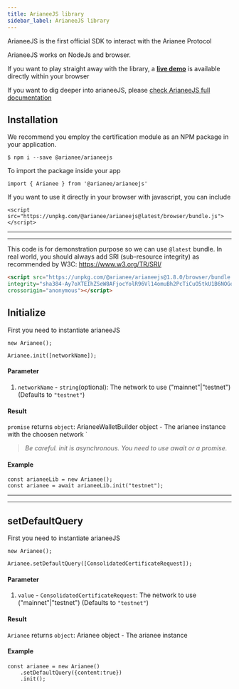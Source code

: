 ```yaml
---
title: ArianeeJS library
sidebar_label: ArianeeJS library
---
```


ArianeeJS is the first official SDK to interact with the Arianee Protocol

ArianeeJS works on NodeJs and browser.

If you want to play straight away with the library, a **[live demo](livedemo)** is available directly within your browser


If you want to dig deeper into arianeeJS, please 
[check ArianeeJS full  documentation](arianeeJS-SDK/README)



## Installation

We recommend you employ the certification module as an NPM package in your application.

``` 
$ npm i --save @arianee/arianeejs 
```

To import the package inside your app
``` 
import { Arianee } from '@arianee/arianeejs'
```


If you want to use it directly in your browser with javascript, you can include  
``` 
<script src="https://unpkg.com/@arianee/arianeejs@latest/browser/bundle.js">
</script> 
``` 
    
***
***

This code is for demonstration purpose so we can use ``@latest`` bundle. In real world, you should always add SRI (sub-resource integrity) as recommended by W3C: https://www.w3.org/TR/SRI/

```html
<script src="https://unpkg.com/@arianee/arianeejs@1.8.0/browser/bundle.js" 
integrity="sha384-Ay7oXTEIhZSeW8AFjocYolR96Vl14omuBh2PcTiCuO5tkU1B6NOGqHzZwwVT3XC+" 
crossorigin="anonymous"></script>
```

## Initialize

First you need to instantiate arianeeJS 
``` 
new Arianee();
``` 

``` 
Arianee.init([networkName]);
``` 
#### Parameter
1. `networkName` - `string`(optional):  The network to use ("mainnet"|"testnet") (Defaults to `"testnet"`)

#### Result
`promise` returns `object`: ArianeeWalletBuilder object - The arianee instance with the choosen network
`
>*Be careful. init is asynchronous. You need to use await or a promise.*

#### Example
``` 
const arianeeLib = new Arianee();
const arianee = await arianeeLib.init("testnet");
``` 

***
***

## setDefaultQuery

First you need to instantiate arianeeJS 
``` 
new Arianee();
``` 

``` 
Arianee.setDefaultQuery([ConsolidatedCertificateRequest]);
``` 
#### Parameter
1. `value` - `ConsolidatedCertificateRequest`:  The network to use ("mainnet"|"testnet") (Defaults to `"testnet"`)

#### Result
`Arianee` returns `object`: Arianee object - The arianee instance

#### Example
``` 
const arianee = new Arianee()
    .setDefaultQuery({content:true})
    .init();
``` 


